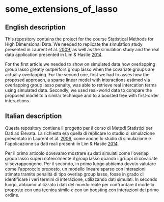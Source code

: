 # some_extensions_of_lasso

## English description

This repository contains the project for the course Statistical Methods for High Dimensional Data. We needed to replicate the simulation study presented in Laurent et al. [2009](https://dl.acm.org/doi/pdf/10.1145/1553374.1553431?casa_token=q0cqNqvBgU8AAAAA:3UqYS8uH6Z4OEYBHWctGsPv7lS0S748lov5D4B-u4SmGt9WcF9lFwTdVwRYfdDmmHZvdSpbxS08), as well as the simulation study and the real data application presented in Lim & Hastie [2014](https://hastie.su.domains/Papers/glinternet_jcgs.pdf).

For the first article we needed to show on simulated data how overlapping group lasso greatly outperfors group lasso when the covariate groups are actually overlapping. For the second one, first we had to asses how the proposed approach, a sparse linear model with interactions estimed via overlapping group lasso penalty, was able to retrieve real intercation terms using simulated data. Secondly, we used real-world data to compare the proposed model to a similar technique and to a boosted tree with first-order interactions.

## Italian description

Questa repository contiene il progetto per il corso di Metodi Statistici per Dati ad Elevata. La richiesta era quella di replicare lo studio di simulazione presentato in Laurent et al. [2009](https://dl.acm.org/doi/pdf/10.1145/1553374.1553431?casa_token=q0cqNqvBgU8AAAAA:3UqYS8uH6Z4OEYBHWctGsPv7lS0S748lov5D4B-u4SmGt9WcF9lFwTdVwRYfdDmmHZvdSpbxS08), come anche lo studio di simulazione e l'applicazione su dati reali presenti in Lim & Hastie [2014](https://hastie.su.domains/Papers/glinternet_jcgs.pdf).

Per il primo articolo dovevamo mostrare su dati simulati come l'overlap group lasso superi notevolmente il group lasso quando i gruppi di covariate si sovrappongono. Per il secondo, in primo luogo abbiamo dovuto valutare come l'approccio proposto, un modello lineare sparso con interazioni stimate tramite penalità di tipo overlap group lasso, fosse in grado di identificare i veri termini di interazione, utilizzando dati simulati. In secondo luogo, abbiamo utilizzato i dati del mondo reale per confrontare il modello proposto con una tecnica simile e con un boosting con interazioni del primo ordine.
